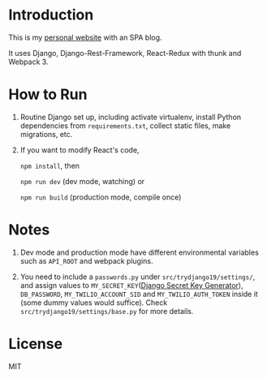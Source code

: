# Introduction
This is my [personal website](http://www.liangruiwei.com) with an SPA blog.

It uses Django, Django-Rest-Framework, React-Redux with thunk and Webpack 3. 


# How to Run
1. Routine Django set up, including activate virtualenv, install Python dependencies from `requirements.txt`, collect static files, make migrations, etc. 

2. If you want to modify React's code,

    `npm install`, then

    `npm run dev` (dev mode, watching) or

    `npm run build` (production mode, compile once)

# Notes
1. Dev mode and production mode have different environmental variables such as `API_ROOT` and webpack plugins.

2. You need to include a `passwords.py` under `src/trydjango19/settings/`, and assign values to `MY_SECRET_KEY`([Django Secret Key Generator](http://www.miniwebtool.com/django-secret-key-generator/)), `DB_PASSWORD`, `MY_TWILIO_ACCOUNT_SID` and `MY_TWILIO_AUTH_TOKEN` inside it (some dummy values would suffice). Check `src/trydjango19/settings/base.py` for more details. 



# License
MIT
